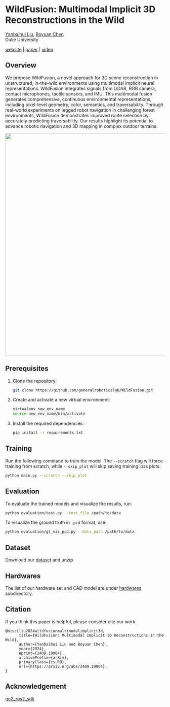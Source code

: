 # WildFusion: Multimodal Implicit 3D Reconstructions in the Wild
[Yanbaihui Liu](https://yanbhliu.github.io/), [Boyuan Chen](http://boyuanchen.com/)
<br>
Duke University
<br>

[website](http://generalroboticslab.com/WildFusion) | [paper](https://arxiv.org/abs/2409.19904) | [video](https://www.youtube.com/watch?v=yA_GgW_QJe8)

## Overview
We propose WildFusion, a novel approach for 3D scene reconstruction in unstructured, in-the-wild environments using multimodal implicit neural representations. WildFusion integrates signals from LiDAR, RGB camera, contact microphones, tactile sensors, and IMU. This multimodal fusion generates comprehensive, continuous environmental representations, including pixel-level geometry, color, semantics, and traversability. Through real-world experiments on legged robot navigation in challenging forest environments, WildFusion demonstrates improved route selection by accurately predicting traversability. Our results highlight its potential to advance robotic navigation and 3D mapping in complex outdoor terrains.

<p align="center">
    <img src="hardwares/pics/overview.png" width="700"  /> 
</p>

## Prerequisites

1. Clone the repository:

    ```bash
    git clone https://github.com/generalroboticslab/WildFusion.git
    ```

2. Create and activate a new virtual environment:

    ```bash
    virtualenv new_env_name
    source new_env_name/bin/activate
    ```

3. Install the required dependencies:

    ```bash
    pip install -r requirements.txt
    ```

## Training

Run the following command to train the model. The `--scratch` flag will force training from scratch, while `--skip_plot` will skip saving training loss plots.

```bash
python main.py --scratch --skip_plot
```


## Evaluation

To evaluate the trained models and visualize the results, run:

```bash
python evaluation/test.py --test_file /path/to/data
```

To visualize the ground truth in `.pcd` format, use:

```bash
python evaluation/gt_vis_pcd.py --data_path /path/to/data
```

## Dataset
Download our [dataset](https://duke.box.com/s/02algnthvx1fb3znt50cdpov7ehgseto) and unzip

## Hardwares
The list of our hardware set and CAD model are under [hardwares](https://github.com/generalroboticslab/WildFusion/tree/main/hardwares) subdirectory.

## Citation

If you think this paper is helpful, please consider cite our work

```plaintext
@misc{liu2024wildfusionmultimodalimplicit3d,
      title={WildFusion: Multimodal Implicit 3D Reconstructions in the Wild}, 
      author={Yanbaihui Liu and Boyuan Chen},
      year={2024},
      eprint={2409.19904},
      archivePrefix={arXiv},
      primaryClass={cs.RO},
      url={https://arxiv.org/abs/2409.19904}, 
}
```

## Acknowledgement
[go2_ros2_sdk](https://github.com/abizovnuralem/go2_ros2_sdk)
